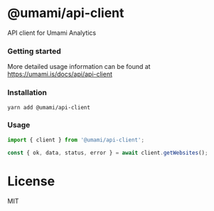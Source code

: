 # @umami/api-client

API client for Umami Analytics

### Getting started

More detailed usage information can be found at https://umami.is/docs/api/api-client

### Installation

```shell
yarn add @umami/api-client
```

### Usage

```javascript
import { client } from '@umami/api-client';

const { ok, data, status, error } = await client.getWebsites();
```

# License

MIT
